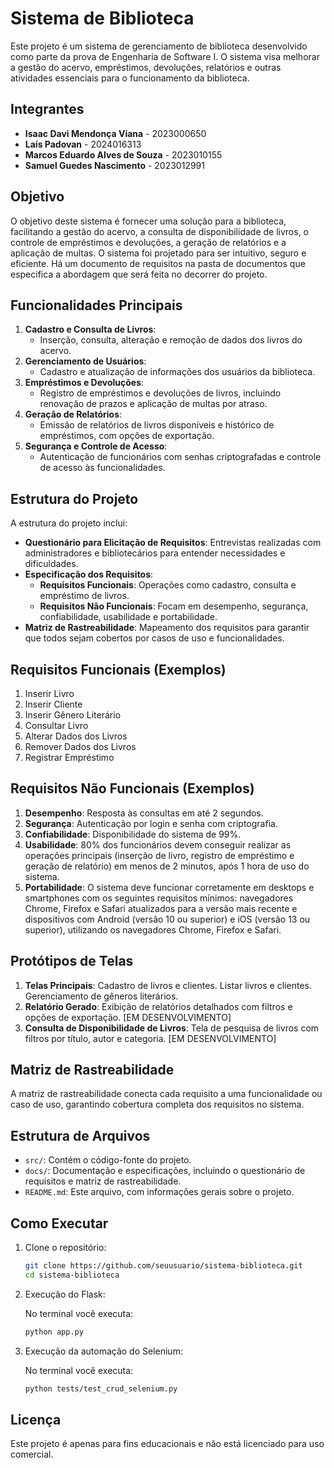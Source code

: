 # Sistema de Biblioteca

Este projeto é um sistema de gerenciamento de biblioteca desenvolvido como parte da prova de Engenharia de Software I. O sistema visa melhorar a gestão do acervo, empréstimos, devoluções, relatórios e outras atividades essenciais para o funcionamento da biblioteca.

## Integrantes

- **Isaac Davi Mendonça Viana** - 2023000650
- **Laís Padovan** - 2024016313
- **Marcos Eduardo Alves de Souza** - 2023010155
- **Samuel Guedes Nascimento** - 2023012991

## Objetivo

O objetivo deste sistema é fornecer uma solução para a biblioteca, facilitando a gestão do acervo, a consulta de disponibilidade de livros, o controle de empréstimos e devoluções, a geração de relatórios e a aplicação de multas. O sistema foi projetado para ser intuitivo, seguro e eficiente. Há um documento de requisitos na pasta de documentos que especifica a abordagem que será feita no decorrer do projeto.

## Funcionalidades Principais

1. **Cadastro e Consulta de Livros**: 
   - Inserção, consulta, alteração e remoção de dados dos livros do acervo.
2. **Gerenciamento de Usuários**: 
   - Cadastro e atualização de informações dos usuários da biblioteca.
3. **Empréstimos e Devoluções**:
   - Registro de empréstimos e devoluções de livros, incluindo renovação de prazos e aplicação de multas por atraso.
4. **Geração de Relatórios**:
   - Emissão de relatórios de livros disponíveis e histórico de empréstimos, com opções de exportação.
5. **Segurança e Controle de Acesso**:
   - Autenticação de funcionários com senhas criptografadas e controle de acesso às funcionalidades.

## Estrutura do Projeto

A estrutura do projeto inclui:

- **Questionário para Elicitação de Requisitos**: Entrevistas realizadas com administradores e bibliotecários para entender necessidades e dificuldades.
- **Especificação dos Requisitos**:
  - **Requisitos Funcionais**: Operações como cadastro, consulta e empréstimo de livros.
  - **Requisitos Não Funcionais**: Focam em desempenho, segurança, confiabilidade, usabilidade e portabilidade.
- **Matriz de Rastreabilidade**: Mapeamento dos requisitos para garantir que todos sejam cobertos por casos de uso e funcionalidades.

## Requisitos Funcionais (Exemplos)

1. Inserir Livro
2. Inserir Cliente
3. Inserir Gênero Literário
4. Consultar Livro
5. Alterar Dados dos Livros
6. Remover Dados dos Livros
7. Registrar Empréstimo

## Requisitos Não Funcionais (Exemplos)

1. **Desempenho**: Resposta às consultas em até 2 segundos.
2. **Segurança**: Autenticação por login e senha com criptografia.
3. **Confiabilidade**: Disponibilidade do sistema de 99%.
4. **Usabilidade**: 80% dos funcionários devem conseguir realizar as operações principais (inserção de livro, registro de empréstimo e geração de relatório) em menos de 2 minutos, após 1 hora de uso do sistema.
5. **Portabilidade**: O sistema deve funcionar corretamente em desktops e smartphones com os seguintes requisitos mínimos: navegadores Chrome, Firefox e Safari atualizados para a versão mais recente e dispositivos com Android (versão 10 ou superior) e iOS (versão 13 ou superior), utilizando os navegadores Chrome, Firefox e Safari.

## Protótipos de Telas

1. **Telas Principais**: Cadastro de livros e clientes. Listar livros e clientes. Gerenciamento de gêneros literários.
2. **Relatório Gerado**: Exibição de relatórios detalhados com filtros e opções de exportação. [EM DESENVOLVIMENTO]
3. **Consulta de Disponibilidade de Livros**: Tela de pesquisa de livros com filtros por título, autor e categoria. [EM DESENVOLVIMENTO]

## Matriz de Rastreabilidade

A matriz de rastreabilidade conecta cada requisito a uma funcionalidade ou caso de uso, garantindo cobertura completa dos requisitos no sistema.

## Estrutura de Arquivos

- `src/`: Contém o código-fonte do projeto.
- `docs/`: Documentação e especificações, incluindo o questionário de requisitos e matriz de rastreabilidade.
- `README.md`: Este arquivo, com informações gerais sobre o projeto.

## Como Executar

1. Clone o repositório:
   ```bash
   git clone https://github.com/seuusuario/sistema-biblioteca.git
   cd sistema-biblioteca
   
2. Execução do Flask:

   No terminal você executa:
   ```bash
   python app.py
   
4. Execução da automação do Selenium:

   No terminal você executa:
   ```bash
   python tests/test_crud_selenium.py

## Licença
  Este projeto é apenas para fins educacionais e não está licenciado para uso comercial.
